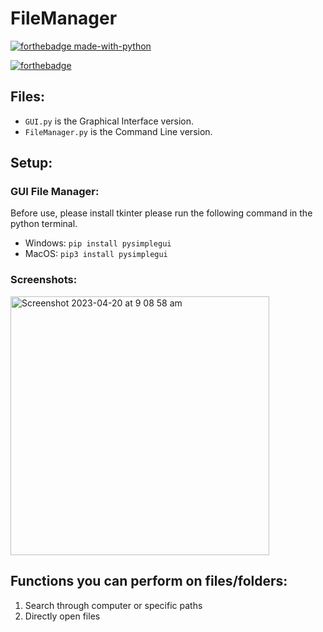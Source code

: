 # FileManager

[![forthebadge made-with-python](http://ForTheBadge.com/images/badges/made-with-python.svg)](https://www.python.org/)

[![forthebadge](https://forthebadge.com/images/badges/built-with-love.svg)](https://forthebadge.com)

## Files:
- ```GUI.py``` is the Graphical Interface version.
- ```FileManager.py``` is the Command Line version.

## Setup: 

### GUI File Manager:
Before use, please install tkinter please run the following command in the python terminal.
- Windows: ```pip install pysimplegui``` 
- MacOS: ```pip3 install pysimplegui```

### Screenshots: 
<img width="414" alt="Screenshot 2023-04-20 at 9 08 58 am" src="https://user-images.githubusercontent.com/109927879/233218666-91fa8cd0-fab9-43df-8f4c-dc8acb6b568a.png">


## Functions you can perform on files/folders: 
1. Search through computer or specific paths
2. Directly open files

